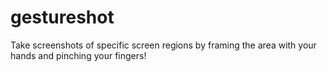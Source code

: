 # gestureshot
Take screenshots of specific screen regions by framing the area with your hands and pinching your fingers!
